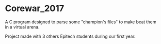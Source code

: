 # Corewar_2017
A C program designed to parse some "champion's files" to make beat them in a virtual arena.

Project made with 3 others Epitech students during our first year.
